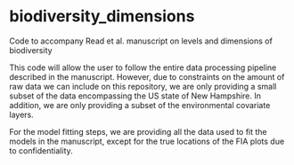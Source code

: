 # biodiversity_dimensions
Code to accompany Read et al. manuscript on levels and dimensions of biodiversity

This code will allow the user to follow the entire data processing pipeline described in the manuscript. However, due to constraints on the amount of raw data we can include on this repository, we are only providing a small subset of the data encompassing the US state of New Hampshire. In addition, we are only providing a subset of the environmental covariate layers. 

For the model fitting steps, we are providing all the data used to fit the models in the manuscript, except for the true locations of the FIA plots due to confidentiality.
